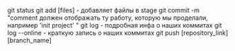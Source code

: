 git status
git add [files] - добавляет файлы в stage
git commit -m "comment должен отображать ту работу, которую мы проделали, например 'init project' " 
git log - подробная инфа о наших коммитах
git log --online - краткую запись о наших коммитах
git push [repository_link] [branch_name] 